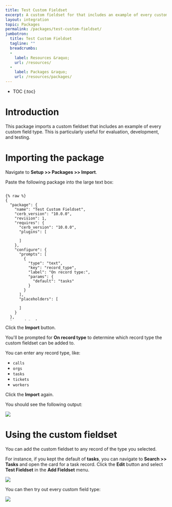 ```yaml
---
title: Test Custom Fieldset
excerpt: A custom fieldset for that includes an example of every custom field type. This is useful for evaluation, development, and testing.
layout: integration
topic: Packages
permalink: /packages/test-custom-fieldset/
jumbotron:
  title: Test Custom Fieldset
  tagline: ""
  breadcrumbs:
  -
    label: Resources &raquo;
    url: /resources/
  -
    label: Packages &raquo;
    url: /resources/packages/
---
```


* TOC
{:toc}

# Introduction

This package imports a custom fieldset that includes an example of every custom field type. This is particularly useful for evaluation, development, and testing.

# Importing the package

Navigate to **Setup >> Packages >> Import**.

Paste the following package into the large text box:

<pre style="max-height: 29.25em;">
<code class="language-json">
{% raw %}
{
  "package": {
    "name": "Test Custom Fieldset",
    "cerb_version": "10.0.0",
    "revision": 1,
    "requires": {
      "cerb_version": "10.0.0",
      "plugins": [

      ]
    },
    "configure": {
      "prompts": [
        {
          "type": "text",
          "key": "record_type",
          "label": "On record type:",
          "params": {
            "default": "tasks"
          }
        }
      ],
      "placeholders": [

      ]
    }
  },
  "records": [
    {
      "uid": "fieldset_test",
      "_context": "custom_fieldset",
      "name": "Test Fieldset",
      "context": "{{{record_type}}}",
      "owner__context": "app",
      "owner_id": 0
    },
    {
      "uid": "field_checkbox",
      "_context": "custom_field",
      "name": "Checkbox",
      "uri": "testFieldset_checkbox",
      "type": "C",
      "context": "{{{record_type}}}",
      "params": {
      },
      "custom_fieldset_id": "{{{uid.fieldset_test}}}"
    },
    {
      "uid": "field_currency",
      "_context": "custom_field",
      "name": "Currency",
      "uri": "testFieldset_currency",
      "type": "Y",
      "context": "{{{record_type}}}",
      "params": {
        "currency_id": "1"
      },
      "custom_fieldset_id": "{{{uid.fieldset_test}}}"
    },
    {
      "uid": "field_date",
      "_context": "custom_field",
      "name": "Date",
      "uri": "testFieldset_date",
      "type": "E",
      "context": "{{{record_type}}}",
      "params": {
      },
      "custom_fieldset_id": "{{{uid.fieldset_test}}}"
    },
    {
      "uid": "field_decimal",
      "_context": "custom_field",
      "name": "Decimal",
      "uri": "testFieldset_decimal",
      "type": "O",
      "context": "{{{record_type}}}",
      "params": {
        "decimal_at": "2"
      },
      "custom_fieldset_id": "{{{uid.fieldset_test}}}"
    },
    {
      "uid": "field_file",
      "_context": "custom_field",
      "name": "File",
      "uri": "testFieldset_file",
      "type": "F",
      "context": "{{{record_type}}}",
      "params": {
      },
      "custom_fieldset_id": "{{{uid.fieldset_test}}}"
    },
    {
      "uid": "field_files",
      "_context": "custom_field",
      "name": "Files",
      "uri": "testFieldset_files",
      "type": "I",
      "context": "{{{record_type}}}",
      "params": {
      },
      "custom_fieldset_id": "{{{uid.fieldset_test}}}"
    },
    {
      "uid": "field_list",
      "_context": "custom_field",
      "name": "List",
      "uri": "testFieldset_list",
      "type": "M",
      "context": "{{{record_type}}}",
      "params": {
      },
      "custom_fieldset_id": "{{{uid.fieldset_test}}}"
    },
    {
      "uid": "field_multi_checkboxes",
      "_context": "custom_field",
      "name": "Multiple Checkboxes",
      "uri": "testFieldset_multipleCheckboxes",
      "type": "X",
      "context": "{{{record_type}}}",
      "params": {
        "options": [
          "Option 1",
          "Option 2",
          "Option 3",
          "Option 4",
          "Option 5"
        ]
      },
      "custom_fieldset_id": "{{{uid.fieldset_test}}}"
    },
    {
      "uid": "field_number",
      "_context": "custom_field",
      "name": "Number",
      "uri": "testFieldset_number",
      "type": "N",
      "context": "{{{record_type}}}",
      "params": {
      },
      "custom_fieldset_id": "{{{uid.fieldset_test}}}"
    },
    {
      "uid": "field_picklist",
      "_context": "custom_field",
      "name": "Picklist",
      "uri": "testFieldset_picklist",
      "type": "D",
      "context": "{{{record_type}}}",
      "params": {
        "options": [
          "Option 1",
          "Option 2",
          "Option 3",
          "Option 4",
          "Option 5"
        ]
      },
      "custom_fieldset_id": "{{{uid.fieldset_test}}}"
    },
    {
      "uid": "field_link",
      "_context": "custom_field",
      "name": "Record Link",
      "uri": "testFieldset_recordLink",
      "type": "L",
      "context": "{{{record_type}}}",
      "params": {
        "context": "cerberusweb.contexts.worker"
      },
      "custom_fieldset_id": "{{{uid.fieldset_test}}}"
    },
    {
      "uid": "field_text_multi",
      "_context": "custom_field",
      "name": "Text: Multiple Lines",
      "uri": "testFieldset_textMulti",
      "type": "T",
      "context": "{{{record_type}}}",
      "params": {
      },
      "custom_fieldset_id": "{{{uid.fieldset_test}}}"
    },
    {
      "uid": "field_text",
      "_context": "custom_field",
      "name": "Text",
      "uri": "testFieldset_text",
      "type": "S",
      "context": "{{{record_type}}}",
      "params": {
      },
      "custom_fieldset_id": "{{{uid.fieldset_test}}}"
    },
    {
      "uid": "field_url",
      "_context": "custom_field",
      "name": "URL",
      "uri": "testFieldset_url",
      "type": "U",
      "context": "{{{record_type}}}",
      "params": {
      },
      "custom_fieldset_id": "{{{uid.fieldset_test}}}"
    },
    {
      "uid": "field_worker",
      "_context": "custom_field",
      "name": "Worker",
      "uri": "testFieldset_worker",
      "type": "W",
      "context": "{{{record_type}}}",
      "params": {
      },
      "custom_fieldset_id": "{{{uid.fieldset_test}}}"
    }
  ]
}
{% endraw %}
</code>
</pre>

Click the **Import** button.

You'll be prompted for **On record type** to determine which record type the custom fieldset can be added to.

You can enter any record type, like:

* `calls`
* `orgs`
* `tasks`
* `tickets`
* `workers`

Click the **Import** again.

You should see the following output:

<div class="cerb-screenshot">
<img src="/assets/images/packages/test-custom-fieldset/imported.png" class="screenshot">
</div>

# Using the custom fieldset

You can add the custom fieldset to any record of the type you selected.

For instance, if you kept the default of **tasks**, you can navigate to **Search >> Tasks** and open the card for a task record. Click the **Edit** button and select **Test Fieldset** in the **Add Fieldset** menu.

<div class="cerb-screenshot">
<img src="/assets/images/packages/test-custom-fieldset/fieldset-add.png" class="screenshot">
</div>

You can then try out every custom field type:

<div class="cerb-screenshot">
<img src="/assets/images/packages/test-custom-fieldset/fieldset-edit.png" class="screenshot">
</div>